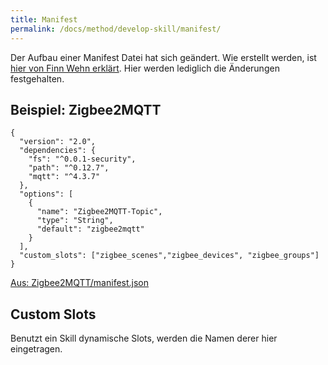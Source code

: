 ```yaml
---
title: Manifest
permalink: /docs/method/develop-skill/manifest/
---
```


Der Aufbau einer Manifest Datei hat sich geändert. Wie erstellt werden, ist [hier von Finn Wehn erklärt](https://fwehn.github.io/pp-voiceassistant/docs/create-skills/manifest/). Hier werden lediglich die Änderungen festgehalten. <br>

## Beispiel: Zigbee2MQTT

```
{
  "version": "2.0",
  "dependencies": {
    "fs": "^0.0.1-security",
    "path": "^0.12.7",
    "mqtt": "^4.3.7"
  },
  "options": [
    {
      "name": "Zigbee2MQTT-Topic",
      "type": "String",
      "default": "zigbee2mqtt"
    }
  ],
  "custom_slots": ["zigbee_scenes","zigbee_devices", "zigbee_groups"]
}
```
[Aus: Zigbee2MQTT/manifest.json](../../../../src/client/skills/Zigbee2MQTT/2.0/manifest.json)

## Custom Slots

Benutzt ein Skill dynamische Slots, werden die Namen derer hier eingetragen.


